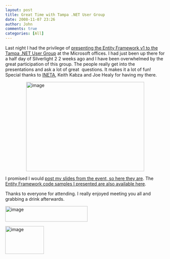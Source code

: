 ```yaml
---
layout: post
title: Great Time with Tampa .NET User Group
date: 2008-11-07 23:26
author: John
comments: true
categories: [All]
---
```

<p> Last night I had the privilege of <a href="/all/entity-framework-and-free-stuff-in-tampa-on-nov-6th/">presenting the Entity Framework v1 to the Tampa .NET User Group</a> at the Microsoft offices. I had just been up there for a half day of Silverlight 2 2 weeks ago and I have been overwhelmed by the great participation of this group. The people really get into the presentations and ask a lot of great&#160; questions. It makes it a lot of fun! Special thanks to <a href="http://www.ineta.org">INETA</a>, Keith Kabza and Joe Healy for having my there.</p>  <p><a href="/wp-content/uploads/files/downloads/Tampa-Nov2008-EF-Slides.pdf"><img title="image" style="border-right: 0px; border-top: 0px; display: block; float: none; margin-left: auto; border-left: 0px; margin-right: auto; border-bottom: 0px" height="282" alt="image" src="/wp-content/uploads/files/media/image/WindowsLiveWriter/GreatTimewithTampa.NETUserGroup_14990/image_7.png" width="373" border="0" /></a></p>  <p>I promised I would <a href="/wp-content/uploads/files/downloads/Tampa-Nov2008-EF-Slides.pdf">post my slides from the event, so here they are</a>. The <a href="/wp-content/uploads/files/downloads/Tampa-Nov2008-EF-Code.rar">Entity Framework code samples I presented are also available here</a>. </p>  <p>Thanks to everyone for attending. I really enjoyed meeting you all and grabbing a drink afterwards.</p>  <p><img title="image" style="border-right: 0px; border-top: 0px; display: inline; border-left: 0px; border-bottom: 0px" height="49" alt="image" src="/wp-content/uploads/files/media/image/WindowsLiveWriter/GreatTimewithTampa.NETUserGroup_14990/image7.png" width="260" border="0" /></p>  <p><img title="image" style="border-right: 0px; border-top: 0px; display: inline; border-left: 0px; border-bottom: 0px" height="88" alt="image" src="/wp-content/uploads/files/media/image/WindowsLiveWriter/GreatTimewithTampa.NETUserGroup_14990/image_3.png" width="122" border="0" /></p>

